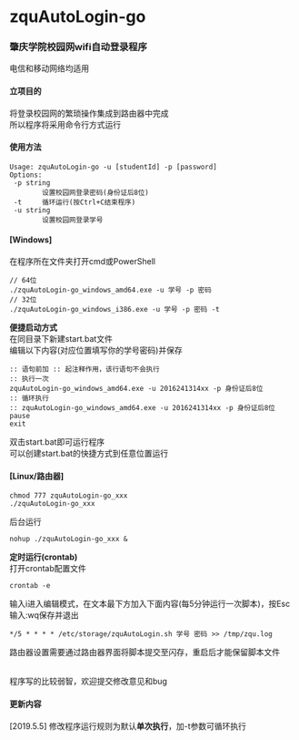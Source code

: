# zquAutoLogin-go
### 肇庆学院校园网wifi自动登录程序
电信和移动网络均适用<br>
#### 立项目的
将登录校园网的繁琐操作集成到路由器中完成<br>
所以程序将采用命令行方式运行<br>
#### 使用方法
```
Usage: zquAutoLogin-go -u [studentId] -p [password]
Options:
 -p string
        设置校园网登录密码(身份证后8位)
 -t     循环运行(按Ctrl+C结束程序)
 -u string
        设置校园网登录学号
```
#### [Windows]
在程序所在文件夹打开cmd或PowerShell<br>
```
// 64位
./zquAutoLogin-go_windows_amd64.exe -u 学号 -p 密码
// 32位
./zquAutoLogin-go_windows_i386.exe -u 学号 -p 密码 -t
```
**便捷启动方式**<br>
在同目录下新建start.bat文件<br>
编辑以下内容(对应位置填写你的学号密码)并保存<br>
```
:: 语句前加 :: 起注释作用，该行语句不会执行
:: 执行一次
zquAutoLogin-go_windows_amd64.exe -u 2016241314xx -p 身份证后8位
:: 循环执行
:: zquAutoLogin-go_windows_amd64.exe -u 2016241314xx -p 身份证后8位
pause
exit
```
双击start.bat即可运行程序<br>
可以创建start.bat的快捷方式到任意位置运行<br>
#### [Linux/路由器]
```
chmod 777 zquAutoLogin-go_xxx
./zquAutoLogin-go_xxx
```
后台运行<br>
```
nohup ./zquAutoLogin-go_xxx &
```
**定时运行(crontab)**<br>
打开crontab配置文件<br>
```
crontab -e
```
输入i进入编辑模式，在文本最下方加入下面内容(每5分钟运行一次脚本)，按Esc输入:wq保存并退出<br>
```
*/5 * * * * /etc/storage/zquAutoLogin.sh 学号 密码 >> /tmp/zqu.log
```
路由器设置需要通过路由器界面将脚本提交至闪存，重启后才能保留脚本文件<br><br>

程序写的比较弱智，欢迎提交修改意见和bug<br>

#### 更新内容
[2019.5.5] 修改程序运行规则为默认**单次执行**，加-t参数可循环执行
